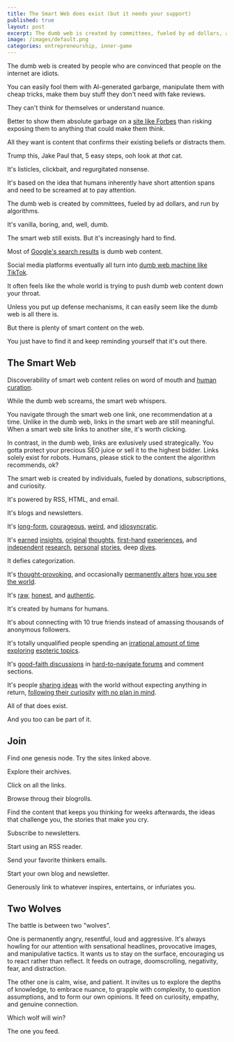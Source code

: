 ```yaml
---
title: The Smart Web does exist (but it needs your support)
published: true
layout: post
excerpt: The dumb web is created by committees, fueled by ad dollars, and run by algorithms.
image: /images/default.png
categories: entrepreneurship, inner-game
---
```


The dumb web is created by people who are convinced that people on the internet are idiots.

You can easily fool them with AI-generated garbarge, manipulate them with cheap tricks, make them buy stuff they don't need with fake reviews.

They can't think for themselves or understand nuance. 

Better to show them absolute garbage on a [site like Forbes](https://detailed.com/google-control/) than risking exposing them to anything that could make them think.

All they want is content that confirms their existing beliefs or distracts them.

Trump this, Jake Paul that, 5 easy steps, ooh look at *that* cat.

It's listicles, clickbait, and regurgitated nonsense.

It's based on the idea that humans inherently have short attention spans and need to be screamed at to pay attention. 

The dumb web is created by committees, fueled by ad dollars, and run by algorithms.

It's vanilla, boring, and, well, dumb.

The smart web still exists. But it's increasingly hard to find.

Most of [Google's search results](https://www.bbc.com/future/article/20240524-how-googles-new-algorithm-will-shape-your-internet) is dumb web content.

Social media platforms eventually all turn into [dumb web machine like TikTok](https://playpermissionless.substack.com/p/twitter-is-now-attention-roulette).

It often feels like the whole world is trying to push dumb web content down your throat.

Unless you put up defense mechanisms, it can easily seem like the dumb web is all there is.

But there is plenty of smart content on the web.

You just have to find it and keep reminding yourself that it's out there.

## The Smart Web

Discoverability of smart web content relies on word of mouth and [human curation](https://www.visakanv.com/blog/bookmarks/).

While the dumb web screams, the smart web whispers.

You navigate through the smart web one link, one recommendation at a time. Unlike in the dumb web, links in the smart web are still meaningful. When a smart web site links to another site, it's worth clicking.

In contrast, in the dumb web, links are exlusively used strategically. You gotta protect your precious SEO juice or sell it to the highest bidder. Links solely exist for robots. Humans, please stick to the content the algorithm recommends, ok?

The smart web is created by individuals, fueled by donations, subscriptions, and curiosity.

It's powered by RSS, HTML, and email.

It's blogs and newsletters.

It's [long-form](https://slatestarcodex.com/2014/07/30/meditations-on-moloch/), [courageous](https://idlewords.com/2012/09/no_evidence_of_disease.htm), [weird](https://samkriss.substack.com/p/taylor-swift-does-not-exist), and [idiosyncratic](https://thezvi.wordpress.com/2017/09/30/slack/). 

It's [earned](https://tynan.com/workonwhat/) [insights](https://sashachapin.substack.com/p/what-the-humans-like-is-responsiveness), [original](https://meltingasphalt.com/ads-dont-work-that-way/) [thoughts](https://tomcritchlow.com/2021/01/26/kairos/), [first-hand](https://blog.tjcx.me/p/40k-fantastic-startup-idea)  [experiences](https://walkingtheworld.substack.com/p/walking-the-world-hanoi-part-1), and [independent](https://aella.substack.com/p/how-relationships-change-over-time) [research](https://waitbutwhy.com/2015/11/the-cook-and-the-chef-musks-secret-sauce.html), [personal](https://medium.com/@AaronBleyaert/how-to-lose-weight-in-4-easy-steps-1f135f7e1dec) [stories](https://blog.scottbritton.me/p/from-becoming-a-somebody-to-becoming), deep [dives](https://slimemoldtimemold.com/2021/04/19/higher-than-the-shoulders-of-giants-or-a-scientists-history-of-drugs/).

It defies categorization. 

It's [thought-provoking](https://www.mrmoneymustache.com/2018/07/25/the-twenty-dollar-swim/), and occasionally [permanently alters](https://sive.rs/ff) [how you see the world](https://web.archive.org/web/20190224043028/http://www.sebastianmarshall.com/the-million-dollar-question).

It's [raw](https://seths.blog/2009/12/fear-of-bad-ideas/), [honest](https://tim.blog/2015/05/06/how-to-commit-suicide/), and [authentic](https://fortelabs.com/blog/the-untethered-soul-the-roadmap-of-my-personal-growth-part-4/).

It's created by humans for humans.

It's about connecting with 10 true friends instead of amassing thousands of anonymous followers.

It's totally unqualified people spending an [irrational amount of time](https://guzey.com/books/why-we-sleep/) [exploring](https://julian.digital/2023/07/06/multi-layered-calendars/) [esoteric topics](https://dynomight.net/categories/air-quality/).

It's [good-faith discussions](https://www.astralcodexten.com/p/a-theoretical-case-against-education/comments) in [hard-to-navigate forums](https://news.ycombinator.com/item?id=40512500) and comment sections.

It's people [sharing ideas](https://justinjackson.ca/surfing) with the world without expecting anything in return, [following their curiosity](https://alexdanco.com/2021/04/10/world-building/) [with no plan in mind](https://justinmares.substack.com/p/the-next-episode-54).

All of that does exist. 

And you too can be part of it.

## Join

Find one genesis node. Try the sites linked above.

Explore their archives. 

Click on all the links. 

Browse throug their blogrolls.

Find the content that keeps you thinking for weeks afterwards, the ideas that challenge you, the stories that make you cry.

Subscribe to newsletters.

Start using an RSS reader.

Send your favorite thinkers emails.

Start your own blog and newsletter.

Generously link to whatever inspires, entertains, or infuriates you.

## Two Wolves

The battle is between two "wolves". 

One is permanently angry, resentful, loud and aggressive. It's always howling for our attention with sensational headlines, provocative images, and manipulative tactics. It wants us to stay on the surface, encouraging us to react rather than reflect. It feeds on outrage, doomscrolling, negativity, fear, and distraction.

The other one is calm, wise, and patient. It invites us to explore the depths of knowledge, to embrace nuance, to grapple with complexity, to question assumptions, and to form our own opinions. It feed on curiosity, empathy, and genuine connection.

Which wolf will win?

The one you feed.